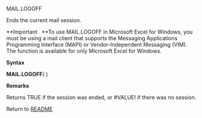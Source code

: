 MAIL.LOGOFF

Ends the current mail session.

**Important&nbsp;&nbsp;&nbsp;**To use MAIL.LOGOFF in Microsoft Excel for
Windows, you must be using a mail client that supports the Messaging
Applications Programming Interface (MAPI) or Vendor-Independent
Messaging (VIM). The function is available for only Microsoft Excel for
Windows.

**Syntax**

**MAIL.LOGOFF**( )

**Remarks**

Returns TRUE if the session was ended, or \#VALUE\! if there was no
session.



Return to [README](README.md)

